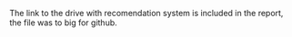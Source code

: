 The link to the drive with recomendation system is included in the report, the file was to big for github.
